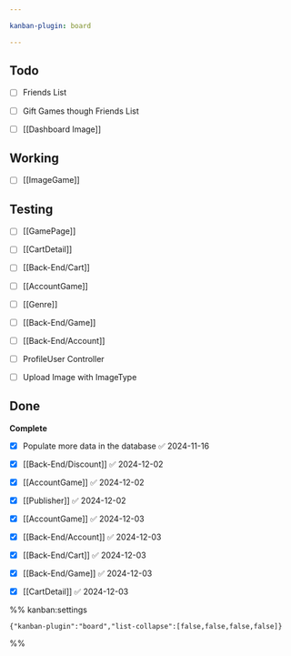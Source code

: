 ```yaml
---

kanban-plugin: board

---
```


## Todo

- [ ] Friends List
- [ ] Gift Games though Friends List
- [ ] [[Dashboard Image]]


## Working

- [ ] [[ImageGame]]


## Testing

- [ ] [[GamePage]]
- [ ] [[CartDetail]]
- [ ] [[Back-End/Cart]]
- [ ] [[AccountGame]]
- [ ] [[Genre]]
- [ ] [[Back-End/Game]]
- [ ] [[Back-End/Account]]
- [ ] ProfileUser Controller
- [ ] Upload Image with ImageType


## Done

**Complete**
- [x] Populate more data in the database ✅ 2024-11-16
- [x] [[Back-End/Discount]] ✅ 2024-12-02
- [x] [[AccountGame]] ✅ 2024-12-02
- [x] [[Publisher]] ✅ 2024-12-02
- [x] [[AccountGame]] ✅ 2024-12-03
- [x] [[Back-End/Account]] ✅ 2024-12-03
- [x] [[Back-End/Cart]] ✅ 2024-12-03
- [x] [[Back-End/Game]] ✅ 2024-12-03
- [x] [[CartDetail]] ✅ 2024-12-03




%% kanban:settings
```
{"kanban-plugin":"board","list-collapse":[false,false,false,false]}
```
%%